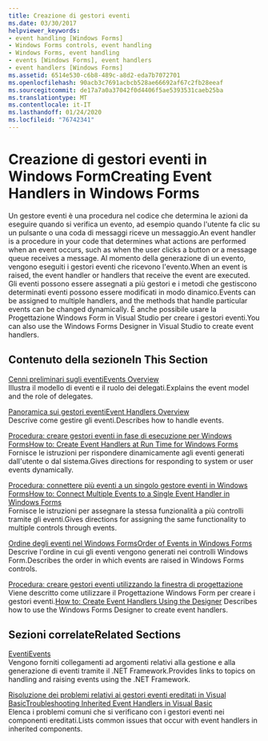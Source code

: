```yaml
---
title: Creazione di gestori eventi
ms.date: 03/30/2017
helpviewer_keywords:
- event handling [Windows Forms]
- Windows Forms controls, event handling
- Windows Forms, event handling
- events [Windows Forms], event handlers
- event handlers [Windows Forms]
ms.assetid: 6514e530-c6b8-489c-a8d2-eda7b7072701
ms.openlocfilehash: 90acb3c7691acbcb528ae66692af67c2fb28eeaf
ms.sourcegitcommit: de17a7a0a37042f0d4406f5ae5393531caeb25ba
ms.translationtype: MT
ms.contentlocale: it-IT
ms.lasthandoff: 01/24/2020
ms.locfileid: "76742341"
---
```

# <a name="creating-event-handlers-in-windows-forms"></a><span data-ttu-id="3fd46-102">Creazione di gestori eventi in Windows Form</span><span class="sxs-lookup"><span data-stu-id="3fd46-102">Creating Event Handlers in Windows Forms</span></span>

<span data-ttu-id="3fd46-103">Un gestore eventi è una procedura nel codice che determina le azioni da eseguire quando si verifica un evento, ad esempio quando l'utente fa clic su un pulsante o una coda di messaggi riceve un messaggio.</span><span class="sxs-lookup"><span data-stu-id="3fd46-103">An event handler is a procedure in your code that determines what actions are performed when an event occurs, such as when the user clicks a button or a message queue receives a message.</span></span> <span data-ttu-id="3fd46-104">Al momento della generazione di un evento, vengono eseguiti i gestori eventi che ricevono l'evento.</span><span class="sxs-lookup"><span data-stu-id="3fd46-104">When an event is raised, the event handler or handlers that receive the event are executed.</span></span> <span data-ttu-id="3fd46-105">Gli eventi possono essere assegnati a più gestori e i metodi che gestiscono determinati eventi possono essere modificati in modo dinamico.</span><span class="sxs-lookup"><span data-stu-id="3fd46-105">Events can be assigned to multiple handlers, and the methods that handle particular events can be changed dynamically.</span></span> <span data-ttu-id="3fd46-106">È anche possibile usare la Progettazione Windows Form in Visual Studio per creare i gestori eventi.</span><span class="sxs-lookup"><span data-stu-id="3fd46-106">You can also use the Windows Forms Designer in Visual Studio to create event handlers.</span></span>

## <a name="in-this-section"></a><span data-ttu-id="3fd46-107">Contenuto della sezione</span><span class="sxs-lookup"><span data-stu-id="3fd46-107">In This Section</span></span>

 <span data-ttu-id="3fd46-108">[Cenni preliminari sugli eventi](events-overview-windows-forms.md)</span><span class="sxs-lookup"><span data-stu-id="3fd46-108">[Events Overview](events-overview-windows-forms.md)</span></span>\
 <span data-ttu-id="3fd46-109">Illustra il modello di eventi e il ruolo dei delegati.</span><span class="sxs-lookup"><span data-stu-id="3fd46-109">Explains the event model and the role of delegates.</span></span>

 <span data-ttu-id="3fd46-110">[Panoramica sui gestori eventi](event-handlers-overview-windows-forms.md)</span><span class="sxs-lookup"><span data-stu-id="3fd46-110">[Event Handlers Overview](event-handlers-overview-windows-forms.md)</span></span>\
 <span data-ttu-id="3fd46-111">Descrive come gestire gli eventi.</span><span class="sxs-lookup"><span data-stu-id="3fd46-111">Describes how to handle events.</span></span>

 <span data-ttu-id="3fd46-112">[Procedura: creare gestori eventi in fase di esecuzione per Windows Forms](how-to-create-event-handlers-at-run-time-for-windows-forms.md)</span><span class="sxs-lookup"><span data-stu-id="3fd46-112">[How to: Create Event Handlers at Run Time for Windows Forms](how-to-create-event-handlers-at-run-time-for-windows-forms.md)</span></span>\
 <span data-ttu-id="3fd46-113">Fornisce le istruzioni per rispondere dinamicamente agli eventi generati dall'utente o dal sistema.</span><span class="sxs-lookup"><span data-stu-id="3fd46-113">Gives directions for responding to system or user events dynamically.</span></span>

 <span data-ttu-id="3fd46-114">[Procedura: connettere più eventi a un singolo gestore eventi in Windows Forms](how-to-connect-multiple-events-to-a-single-event-handler-in-windows-forms.md)</span><span class="sxs-lookup"><span data-stu-id="3fd46-114">[How to: Connect Multiple Events to a Single Event Handler in Windows Forms](how-to-connect-multiple-events-to-a-single-event-handler-in-windows-forms.md)</span></span>\
 <span data-ttu-id="3fd46-115">Fornisce le istruzioni per assegnare la stessa funzionalità a più controlli tramite gli eventi.</span><span class="sxs-lookup"><span data-stu-id="3fd46-115">Gives directions for assigning the same functionality to multiple controls through events.</span></span>

 <span data-ttu-id="3fd46-116">[Ordine degli eventi nel Windows Forms](order-of-events-in-windows-forms.md)</span><span class="sxs-lookup"><span data-stu-id="3fd46-116">[Order of Events in Windows Forms](order-of-events-in-windows-forms.md)</span></span>\
 <span data-ttu-id="3fd46-117">Descrive l'ordine in cui gli eventi vengono generati nei controlli Windows Form.</span><span class="sxs-lookup"><span data-stu-id="3fd46-117">Describes the order in which events are raised in Windows Forms controls.</span></span>

 <span data-ttu-id="3fd46-118">[Procedura: creare gestori eventi utilizzando la finestra di progettazione](https://docs.microsoft.com/previous-versions/visualstudio/visual-studio-2010/zwwsdtbk(v=vs.100)) Viene descritto come utilizzare il Progettazione Windows Form per creare i gestori eventi.</span><span class="sxs-lookup"><span data-stu-id="3fd46-118">[How to: Create Event Handlers Using the Designer](https://docs.microsoft.com/previous-versions/visualstudio/visual-studio-2010/zwwsdtbk(v=vs.100)) Describes how to use the Windows Forms Designer to create event handlers.</span></span>

## <a name="related-sections"></a><span data-ttu-id="3fd46-119">Sezioni correlate</span><span class="sxs-lookup"><span data-stu-id="3fd46-119">Related Sections</span></span>

 <span data-ttu-id="3fd46-120">[Eventi](../../standard/events/index.md)</span><span class="sxs-lookup"><span data-stu-id="3fd46-120">[Events](../../standard/events/index.md)</span></span>\
 <span data-ttu-id="3fd46-121">Vengono forniti collegamenti ad argomenti relativi alla gestione e alla generazione di eventi tramite il .NET Framework.</span><span class="sxs-lookup"><span data-stu-id="3fd46-121">Provides links to topics on handling and raising events using the .NET Framework.</span></span>

 <span data-ttu-id="3fd46-122">[Risoluzione dei problemi relativi ai gestori eventi ereditati in Visual Basic](../../visual-basic/programming-guide/language-features/events/troubleshooting-inherited-event-handlers.md)</span><span class="sxs-lookup"><span data-stu-id="3fd46-122">[Troubleshooting Inherited Event Handlers in Visual Basic](../../visual-basic/programming-guide/language-features/events/troubleshooting-inherited-event-handlers.md)</span></span>\
 <span data-ttu-id="3fd46-123">Elenca i problemi comuni che si verificano con i gestori eventi nei componenti ereditati.</span><span class="sxs-lookup"><span data-stu-id="3fd46-123">Lists common issues that occur with event handlers in inherited components.</span></span>

